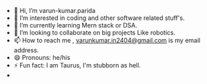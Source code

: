 - 👋 Hi, I’m varun-kumar.parida
- 👀 I’m interested in coding and other software related stuff's.
- 🌱 I’m currently learning Mern stack or DSA.
- 💞️ I’m looking to collaborate on big projects Like robotics.
- 📫 How to reach me , varunkumar.in2404@gmail.com is my email address.
- 😄 Pronouns: he/his
- ⚡ Fun fact: I am Taurus, I'm stubborn as hell.
- 
<!---
varunkumar090/varunkumar090 is a ✨ special ✨ repository because its `README.md` (this file) appears on your GitHub profile.
You can click the Preview link to take a look at your changes.
--->
